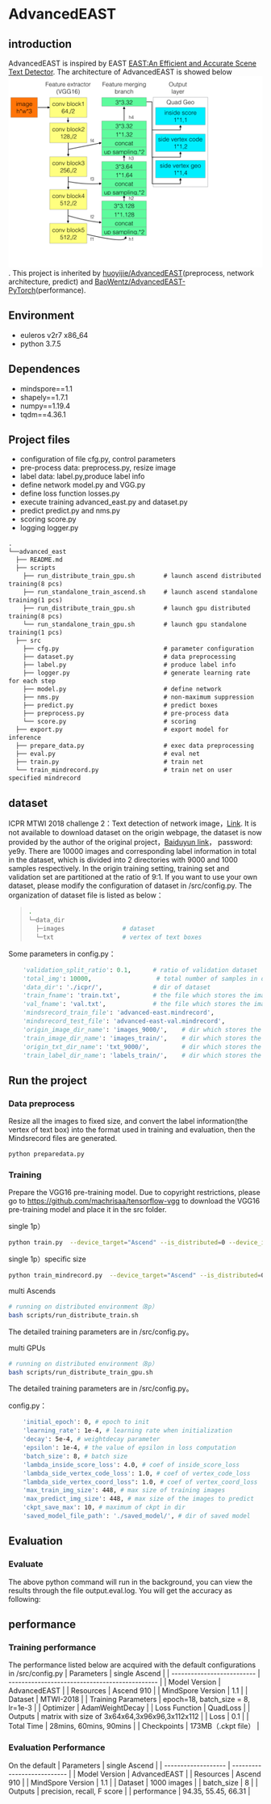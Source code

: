 # AdvancedEAST

## introduction

AdvancedEAST is inspired by EAST [EAST:An Efficient and Accurate Scene Text Detector](https://arxiv.org/abs/1704.03155v2).
The architecture of AdvancedEAST is showed below![AdvancedEast network arch](AdvancedEast.network.png).
This project is inherited by [huoyijie/AdvancedEAST](https://github.com/huoyijie/AdvancedEAST)(preprocess, network architecture, predict) and [BaoWentz/AdvancedEAST-PyTorch](https://github.com/BaoWentz/AdvancedEAST-PyTorch)(performance).

## Environment

* euleros v2r7 x86_64
* python 3.7.5

## Dependences

* mindspore==1.1
* shapely==1.7.1
* numpy==1.19.4
* tqdm==4.36.1

## Project files

* configuration of file
    cfg.py, control parameters
* pre-process data:
    preprocess.py, resize image
* label data:
    label.py,produce label info
* define network
    model.py and VGG.py
* define loss function
    losses.py
* execute training
    advanced_east.py and dataset.py
* predict
    predict.py and nms.py
* scoring
    score.py
* logging
    logger.py

```shell
.
└──advanced_east
  ├── README.md
  ├── scripts
    ├── run_distribute_train_gpu.sh        # launch ascend distributed training(8 pcs)
    ├── run_standalone_train_ascend.sh     # launch ascend standalone training(1 pcs)
    ├── run_distribute_train_gpu.sh        # launch gpu distributed training(8 pcs)
    └── run_standalone_train_gpu.sh        # launch gpu standalone training(1 pcs)
  ├── src
    ├── cfg.py                             # parameter configuration
    ├── dataset.py                         # data preprocessing
    ├── label.py                           # produce label info
    ├── logger.py                          # generate learning rate for each step
    ├── model.py                           # define network
    ├── nms.py                             # non-maximum suppression
    ├── predict.py                         # predict boxes
    ├── preprocess.py                      # pre-process data
    └── score.py                           # scoring
  ├── export.py                            # export model for inference
  ├── prepare_data.py                      # exec data preprocessing
  ├── eval.py                              # eval net
  ├── train.py                             # train net
  └── train_mindrecord.py                  # train net on user specified mindrecord
```

## dataset

ICPR MTWI 2018 challenge 2：Text detection of network image，[Link](https://tianchi.aliyun.com/competition/entrance/231651/introduction). It is not available to download dataset on the origin webpage,
the dataset is now provided by the author of the original project，[Baiduyun link](https://pan.baidu.com/s/1NSyc-cHKV3IwDo6qojIrKA)， password: ye9y. There are 10000 images and corresponding label
information in total in the dataset, which is divided into 2 directories with 9000 and 1000 samples respectively. In the origin training setting, training set and validation set are partitioned at the ratio
of 9:1. If you want to use your own dataset, please modify the configuration of dataset in /src/config.py. The organization of dataset file is listed as below：

  > ```bash
  > .
  > └─data_dir
  >   ├─images                # dataset
  >   └─txt                   # vertex of text boxes
  > ```
Some parameters in config.py：

```python
    'validation_split_ratio': 0.1,      # ratio of validation dataset
    'total_img': 10000,                  # total number of samples in dataset
    'data_dir': './icpr/',              # dir of dataset
    'train_fname': 'train.txt',         # the file which stores the images file name in training dataset
    'val_fname': 'val.txt',             # the file which stores the images file name in validation dataset
    'mindsrecord_train_file': 'advanced-east.mindrecord',               # mindsrecord of training dataset
    'mindsrecord_test_file': 'advanced-east-val.mindrecord',            # mindsrecord of validation dataset
    'origin_image_dir_name': 'images_9000/',    # dir which stores the original images.
    'train_image_dir_name': 'images_train/',    # dir which stores the preprocessed images.
    'origin_txt_dir_name': 'txt_9000/',         # dir which stores the original text verteices.
    'train_label_dir_name': 'labels_train/',    # dir which stores the preprocessed text verteices.
```

## Run the project

### Data preprocess

Resize all the images to fixed size, and convert the label information(the vertex of text box) into the format used in training and evaluation, then the Mindsrecord files are generated.

```bash
python preparedata.py
```

### Training

Prepare the VGG16 pre-training model. Due to copyright restrictions, please go to https://github.com/machrisaa/tensorflow-vgg to download the VGG16 pre-training model and place it in the src folder.

single 1p）

```bash
python train.py  --device_target="Ascend" --is_distributed=0 --device_id=0  > output.train.log 2>&1 &
```

single 1p）specific size

```bash
python train_mindrecord.py  --device_target="Ascend" --is_distributed=0 --device_id=2 --size=256  > output.train.log 2>&1 &
```

multi Ascends

```bash
# running on distributed environment（8p）
bash scripts/run_distribute_train.sh
```

The detailed training parameters are in /src/config.py。

multi GPUs

```bash
# running on distributed environment（8p）
bash scripts/run_distribute_train_gpu.sh
```

The detailed training parameters are in /src/config.py。

config.py：

```bash
    'initial_epoch': 0, # epoch to init
    'learning_rate': 1e-4, # learning rate when initialization
    'decay': 5e-4, # weightdecay parameter
    'epsilon': 1e-4, # the value of epsilon in loss computation
    'batch_size': 8, # batch size
    'lambda_inside_score_loss': 4.0, # coef of inside_score_loss
    'lambda_side_vertex_code_loss': 1.0, # coef of vertex_code_loss
    "lambda_side_vertex_coord_loss": 1.0, # coef of vertex_coord_loss
    'max_train_img_size': 448, # max size of training images
    'max_predict_img_size': 448, # max size of the images to predict
    'ckpt_save_max': 10, # maximum of ckpt in dir
    'saved_model_file_path': './saved_model/', # dir of saved model
```

## Evaluation

### Evaluate

The above python command will run in the background, you can view the results through the file output.eval.log. You will get the accuracy as following:

## performance

### Training performance

The performance listed below are acquired with the default configurations in /src/config.py
| Parameters           | single Ascend                            |
| -------------------------- | ---------------------------------------------- |
| Model Version               | AdvancedEAST                                          |
| Resources                   | Ascend 910 |
| MindSpore Version        | 1.1                                  |
| Dataset                | MTWI-2018                                        |
| Training Parameters  | epoch=18, batch_size = 8, lr=1e-3  |
| Optimizer                  | AdamWeightDecay                                                        |
| Loss Function | QuadLoss |
| Outputs              |  matrix with size of 3x64x64,3x96x96,3x112x112                  |
| Loss             | 0.1                                         |
| Total Time | 28mins, 60mins, 90mins |
| Checkpoints | 173MB（.ckpt file）                                           |

### Evaluation Performance

On the default
| Parameters  | single Ascend          |
| ------------------- | --------------------------- |
| Model Version      | AdvancedEAST                        |
| Resources        | Ascend 910         |
| MindSpore Version   | 1.1                 |
| Dataset | 1000 images |
| batch_size          |   8                        |
| Outputs | precision, recall, F score |
| performance | 94.35, 55.45, 66.31 |
